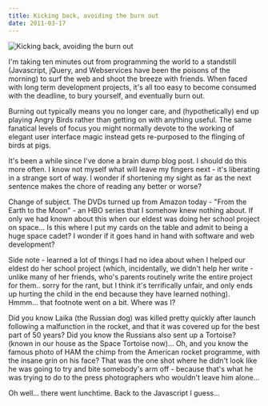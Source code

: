 ```yaml
---
title: Kicking back, avoiding the burn out
date: 2011-03-17
---
```


![Kicking back, avoiding the burn out](https://source.unsplash.com/di8ognBauG0/1600x900)

I'm taking ten minutes out from programming the world to a standstill (Javascript, jQuery, and Webservices have been the poisons of the morning) to surf the web and shoot the breeze with friends. When faced with long term development projects, it's all too easy to become consumed with the deadline, to bury yourself, and eventually burn out.

Burning out typically means you no longer care, and (hypothetically) end up playing Angry Birds rather than getting on with anything useful. The same fanatical levels of focus you might normally devote to the working of elegant user interface magic instead gets re-purposed to the flinging of birds at pigs.

It's been a while since I've done a brain dump blog post. I should do this more often. I know not myself what will leave my fingers next - it's liberating in a strange sort of way. I wonder if shortening my sight as far as the next sentence makes the chore of reading any better or worse?

Change of subject. The DVDs turned up from Amazon today - "From the Earth to the Moon" - an HBO series that I somehow knew nothing about. If only we had known about this when our eldest was doing her school project on space... Is this where I put my cards on the table and admit to being a huge space cadet? I wonder if it goes hand in hand with software and web development?

Side note - learned a lot of things I had no idea about when I helped our eldest do her school project (which, incidentally, we didn't help her write - unlike many of her friends, who's parents routinely write the entire project for them.. sorry for the rant, but I think it's terrifically unfair, and only ends up hurting the child in the end because they have learned nothing). Hmmm... that footnote went on a bit. Where was I?

Did you know Laika (the Russian dog) was killed pretty quickly after launch following a malfunction in the rocket, and that it was covered up for the best part of 50 years? Did you know the Russians also sent up a Tortoise? (known in our house as the Space Tortoise now)... Oh, and you know the famous photo of HAM the chimp from the American rocket programme, with the insane grin on his face? That was the one shot where he didn't look like he was going to try and bite somebody's arm off - because that's what he was trying to do to the press photographers who wouldn't leave him alone...

Oh well... there went lunchtime. Back to the Javascript I guess...